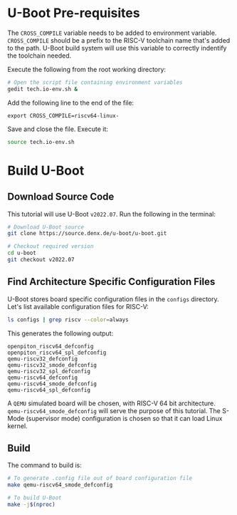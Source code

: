 # U-Boot Pre-requisites

The `CROSS_COMPILE` variable needs to be added to environment variable. `CROSS_COMPILE` should be a prefix to the RISC-V toolchain name that's added to the path. U-Boot build system will use this variable to correctly indentify the toolchain needed.

Execute the following from the root working directory:

``` bash
# Open the script file containing environment variables
gedit tech.io-env.sh &
```

Add the following line to the end of the file:
```
export CROSS_COMPILE=riscv64-linux-
```
Save and close the file. Execute it:
``` bash
source tech.io-env.sh
```

# Build U-Boot

## Download Source Code

This tutorial will use U-Boot `v2022.07`. Run the following in the terminal:

``` bash
# Download U-Boot source
git clone https://source.denx.de/u-boot/u-boot.git

# Checkout required version
cd u-boot
git checkout v2022.07
```

## Find Architecture Specific Configuration Files

U-Boot stores board specific configuration files in the `configs` directory. Let's list available configuration files for RISC-V:
``` bash
ls configs | grep riscv --color=always
```
This generates the following output:
```
openpiton_riscv64_defconfig
openpiton_riscv64_spl_defconfig
qemu-riscv32_defconfig
qemu-riscv32_smode_defconfig
qemu-riscv32_spl_defconfig
qemu-riscv64_defconfig
qemu-riscv64_smode_defconfig
qemu-riscv64_spl_defconfig
```

A `QEMU` simulated board will be chosen, with RISC-V 64 bit architecture. `qemu-riscv64_smode_defconfig` will serve the purpose of this tutorial. The S-Mode (supervisor mode) configuration is chosen so that it can load Linux kernel.

## Build

The command to build is:
``` bash
# To generate .config file out of board configuration file
make qemu-riscv64_smode_defconfig

# To build U-Boot
make -j$(nproc)
```
